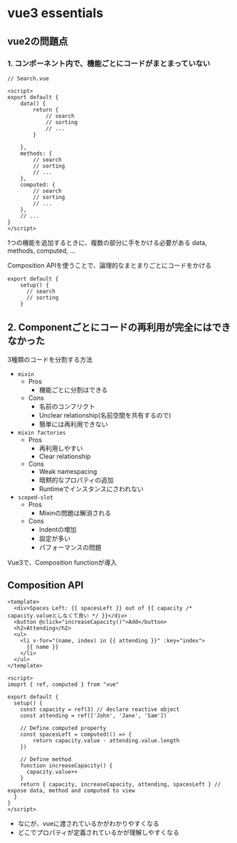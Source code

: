 # vue3 essentials

## vue2の問題点
### 1. コンポーネント内で、機能ごとにコードがまとまっていない
```vue
// Search.vue

<script>
export default {
    data() {
        return {
            // search
            // sorting
            // ...
        }
        
    },
    methods: {
        // search
        // sorting
        // ...
    },
    computed: {
        // search
        // sorting
        // ...
    },
    // ...
}
</script>
```

1つの機能を追加するときに、複数の部分に手をかける必要がある
data, methods, computed, ...

Composition APIを使うことで、論理的なまとまりごとにコードをかける

```vue
export default {
    setup() {
      // search
      // sorting
    }
```

## 2. Componentごとにコードの再利用が完全にはできなかった

3種類のコードを分割する方法

- `mixin`
    - Pros
        - 機能ごとに分割はできる
    - Cons
        - 名前のコンフリクト
        - Unclear relationship(名前空間を共有するので)
        - 簡単には再利用できない
- `mixin factories`
    - Pros
        - 再利用しやすい
        - Clear relationship
    - Cons
        - Weak namespacing
        - 暗黙的なプロパティの追加
        - Runtimeでインスタンスにさわれない
- `scoped-slot`
    - Pros
        - Mixinの問題は解消される
    - Cons
        - Indentの増加
        - 設定が多い
        - パフォーマンスの問題

Vue3で、Composition functionが導入

## Composition API

```vue
<template>
  <div>Spaces Left: {{ spacesLeft }} out of {{ capacity /* capacity.valueとしなくて良い */ }}</div>
  <button @click="increaseCapacity()">Add</button>
  <h2>Attending</h2>
  <ul>
    <li v-for="(name, index) in {{ attending }}" :key="index">
      {{ name }}
    </li>
  </ul>
</template>

<script>
imoprt { ref, computed } from "vue"

export default {
  setup() {
    const capacity = ref(3) // declare reactive object
    const attending = ref(['John', 'Jane', 'Sam'])

    // Define computed property
    const spacesLeft = computed(() => {
        return capacity.value - attending.value.length
    })

    // Define method
    function increaseCapacity() {
      capacity.value++
    }
    return { capacity, increaseCapacity, attending, spacesLeft } // expose data, method and computed to view
  }
}
</script>
```

- なにが、vueに渡されているかがわかりやすくなる
- どこでプロパティが定義されているかが理解しやすくなる

